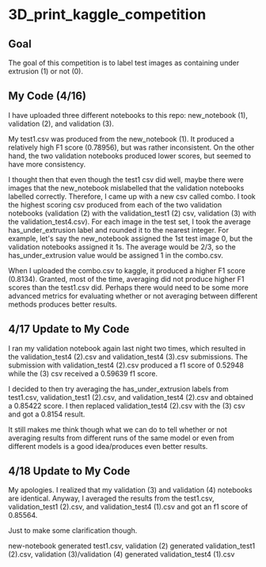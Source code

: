 # 3D_print_kaggle_competition

## Goal

The goal of this competition is to label test images as containing under extrusion (1) or not (0). 

## My Code (4/16)

I have uploaded three different notebooks to this repo: new_notebook (1), validation (2), and validation (3). 

My test1.csv was produced from the new_notebook (1). It produced a relatively high F1 score (0.78956), but was rather inconsistent. On the other hand, the two validation notebooks produced lower scores, but seemed to have more consistency. 

I thought then that even though the test1 csv did well, maybe there were images that the new_notebook mislabelled that the validation notebooks labelled correctly. Therefore, I came up with a new csv called combo. I took the highest scoring csv produced from each of the two validation notebooks (validation (2) with the validation_test1 (2) csv, validation (3) with the validation_test4.csv). For each image in the test set, I took the average has_under_extrusion label and rounded it to the nearest integer. For example, let's say the new_notebook assigned the 1st test image 0, but the validation notebooks assigned it 1s. The average would be 2/3, so the has_under_extrusion value would be assigned 1 in the combo.csv. 

When I uploaded the combo.csv to kaggle, it produced a higher F1 score (0.8134). Granted, most of the time, averaging did not produce higher F1 scores than the test1.csv did. Perhaps there would need to be some more advanced metrics for evaluating whether or not averaging between different methods produces better results.    

## 4/17 Update to My Code

I ran my validation notebook again last night two times, which resulted in the validation_test4 (2).csv and validation_test4 (3).csv submissions. The submission with validation_test4 (2).csv produced a f1 score of 0.52948 while the (3) csv received a 0.59639 f1 score. 

I decided to then try averaging the has_under_extrusion labels from test1.csv, validation_test1 (2).csv, and validation_test4 (2).csv and obtained a 0.85422 score. I then replaced validation_test4 (2).csv with the (3) csv and got a 0.8154 result. 

It still makes me think though what we can do to tell whether or not averaging results from different runs of the same model or even from different models is a good idea/produces even better results. 

## 4/18 Update to My Code 

My apologies. I realized that my validation (3) and validation (4) notebooks are identical. Anyway, I averaged the results from the test1.csv, validation_test1 (2).csv, and validation_test4 (1).csv and got an f1 score of 0.85564. 

Just to make some clarification though. 

new-notebook generated test1.csv,
validation (2) generated validation_test1 (2).csv,
validation (3)/validation (4) generated validation_test4 (1).csv 
